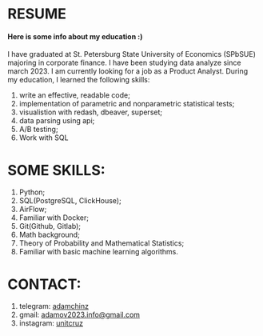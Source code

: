 # RESUME
#### Here is some info about my education :)
I have graduated at St. Petersburg State University of Economics (SPbSUE) majoring in corporate finance. I have been studying data analyze since march 2023. I am currently looking for a job as a Product Analyst. During my education, I learned the following skills:
   1. write an effective, readable code;
   2. implementation of parametric and nonparametric statistical tests;
   3. visualistion with redash, dbeaver, superset;
   4. data parsing using api;
   5. A/B testing;
   6. Work with SQL 

# SOME SKILLS:
  1. Python;
  2. SQL(PostgreSQL, ClickHouse);
  3. AirFlow; 
  4. Familiar with Docker;
  5. Git(Github, Gitlab);
  6. Math background;
  7. Theory of Probability and Mathematical Statistics;
  8. Familiar with basic machine learning algorithms.
  
# CONTACT:
1. telegram: [adamchinz](https://t.me/adamchinz)
2. gmail: adamov2023.info@gmail.com
3. instagram: [unitcruz](https://instagram.com/unitcruz?igshid=YmMyMTA2M2Y=)

   
